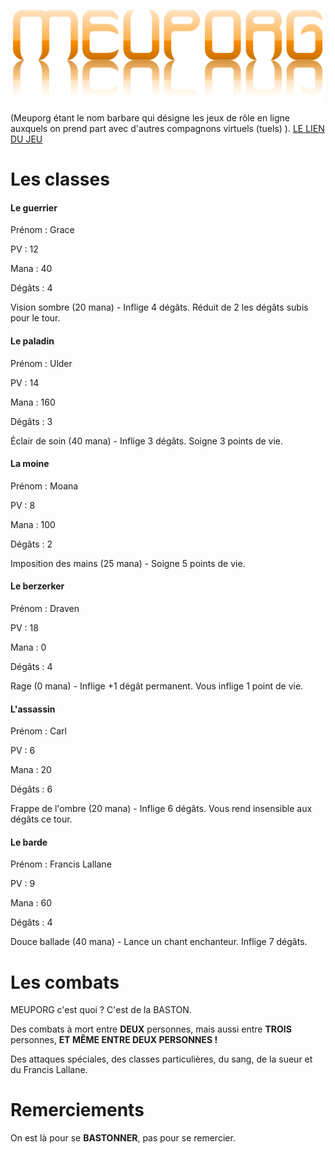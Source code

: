 ![MEUPORG](img/image.png)
(Meuporg étant le nom barbare qui désigne les jeux de rôle en ligne auxquels on prend part avec d'autres compagnons virtuels (tuels) ).
[LE LIEN DU JEU](https://pierre-pellegrino.github.io/meuporg/)


# Les classes

#### Le guerrier

Prénom : Grace

PV : 12

Mana : 40

Dégâts : 4

Vision sombre (20 mana) - Inflige 4 dégâts. Réduit de 2 les dégâts subis pour le tour.


#### Le paladin

Prénom : Ulder

PV : 14

Mana : 160

Dégâts : 3

Éclair de soin (40 mana) - Inflige 3 dégâts. Soigne 3 points de vie.


#### La moine

Prénom : Moana

PV : 8

Mana : 100

Dégâts : 2

Imposition des mains (25 mana) - Soigne 5 points de vie.


#### Le berzerker

Prénom : Draven

PV : 18

Mana : 0

Dégâts : 4

Rage (0 mana) - Inflige +1 dégât permanent. Vous inflige 1 point de vie.


#### L'assassin

Prénom : Carl

PV : 6

Mana : 20

Dégâts : 6

Frappe de l'ombre (20 mana) - Inflige 6 dégâts. Vous rend insensible aux dégâts ce tour.


#### Le barde

Prénom : Francis Lallane

PV : 9

Mana : 60

Dégâts : 4

Douce ballade (40 mana) - Lance un chant enchanteur. Inflige 7 dégâts.


# Les combats

MEUPORG c'est quoi ? C'est de la BASTON.

Des combats à mort entre **DEUX** personnes, mais aussi entre **TROIS** personnes, **ET MÊME ENTRE DEUX PERSONNES !**

Des attaques spéciales, des classes particulières, du sang, de la sueur et du Francis Lallane.


# Remerciements

On est là pour se **BASTONNER**, pas pour se remercier.
